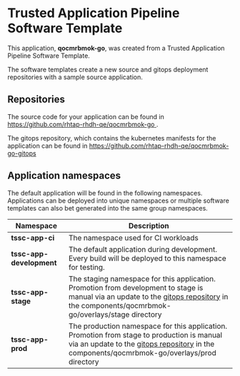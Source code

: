 # Trusted Application Pipeline Software Template

This application, **qocmrbmok-go**, was created from a Trusted Application Pipeline Software Template.

The software templates create a new source and gitops deployment repositories with a sample source application. 

## Repositories

The source code for your application can be found in [https://github.com/rhtap-rhdh-qe/qocmrbmok-go ](https://github.com/rhtap-rhdh-qe/qocmrbmok-go ).
 
The gitops repository, which contains the kubernetes manifests for the application can be found in 
[https://github.com/rhtap-rhdh-qe/qocmrbmok-go-gitops ](https://github.com/rhtap-rhdh-qe/qocmrbmok-go-gitops ) 

## Application namespaces 

The default application will be found in the following namespaces. Applications can be deployed into unique namespaces or multiple software templates can also bet generated into the same group namespaces.  

|  Namespace   |  Description   |  
| -------- | -------- |
| **tssc-app-ci** | The namespace used for CI workloads |
| **tssc-app-development** | The default application during development. Every build will be deployed to this namespace for testing. |
| **tssc-app-stage** | The staging namespace for this application. Promotion from development to stage is manual via an update to the [gitops repository](https://github.com/rhtap-rhdh-qe/qocmrbmok-go-gitops ) in the components/qocmrbmok-go/overlays/stage directory |
| **tssc-app-prod** | The production namespace for this application. Promotion from stage to production is manual via an update to the [gitops repository](https://github.com/rhtap-rhdh-qe/qocmrbmok-go-gitops ) in the components/qocmrbmok-go/overlays/prod directory |